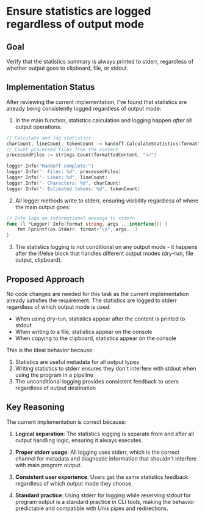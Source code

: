 # Ensure statistics are logged regardless of output mode

## Goal
Verify that the statistics summary is always printed to stderr, regardless of whether output goes to clipboard, file, or stdout.

## Implementation Status
After reviewing the current implementation, I've found that statistics are already being consistently logged regardless of output mode:

1. In the main function, statistics calculation and logging happen *after* all output operations:
```go
// Calculate and log statistics
charCount, lineCount, tokenCount := handoff.CalculateStatistics(formattedContent)
// Count processed files from the content
processedFiles := strings.Count(formattedContent, "</")

logger.Info("Handoff complete:")
logger.Info("- Files: %d", processedFiles)
logger.Info("- Lines: %d", lineCount)
logger.Info("- Characters: %d", charCount)
logger.Info("- Estimated tokens: %d", tokenCount)
```

2. All logger methods write to stderr, ensuring visibility regardless of where the main output goes:
```go
// Info logs an informational message to stderr
func (l *Logger) Info(format string, args ...interface{}) {
    fmt.Fprintf(os.Stderr, format+"\n", args...)
}
```

3. The statistics logging is not conditional on any output mode - it happens after the if/else block that handles different output modes (dry-run, file output, clipboard).

## Proposed Approach
No code changes are needed for this task as the current implementation already satisfies the requirement. The statistics are logged to stderr regardless of which output mode is used:

- When using dry-run, statistics appear after the content is printed to stdout
- When writing to a file, statistics appear on the console
- When copying to the clipboard, statistics appear on the console

This is the ideal behavior because:
1. Statistics are useful metadata for all output types
2. Writing statistics to stderr ensures they don't interfere with stdout when using the program in a pipeline
3. The unconditional logging provides consistent feedback to users regardless of output destination

## Key Reasoning
The current implementation is correct because:

1. **Logical separation**: The statistics logging is separate from and after all output handling logic, ensuring it always executes.

2. **Proper stderr usage**: All logging uses stderr, which is the correct channel for metadata and diagnostic information that shouldn't interfere with main program output.

3. **Consistent user experience**: Users get the same statistics feedback regardless of which output mode they choose.

4. **Standard practice**: Using stderr for logging while reserving stdout for program output is a standard practice in CLI tools, making the behavior predictable and compatible with Unix pipes and redirections.